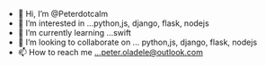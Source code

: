 - 👋 Hi, I’m @Peterdotcalm
- 👀 I’m interested in ...python,js, django, flask, nodejs
- 🌱 I’m currently learning ...swift
- 💞️ I’m looking to collaborate on ... python,js, django, flask, nodejs
- 📫 How to reach me ...peter.oladele@outlook.com

<!---
Peterdotcalm/Peterdotcalm is a ✨ special ✨ repository because its `README.md` (this file) appears on your GitHub profile.
You can click the Preview link to take a look at your changes.
--->
